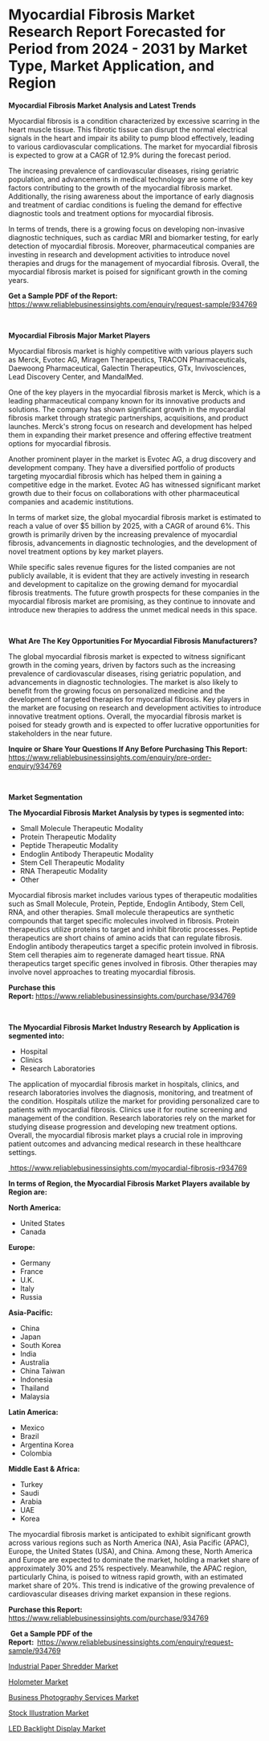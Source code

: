 <p><h1>Myocardial Fibrosis Market Research Report Forecasted for Period from 2024 -  2031 by Market Type, Market Application, and Region</h1></p><p><strong>Myocardial Fibrosis Market Analysis and Latest Trends</strong></p>
<p><p>Myocardial fibrosis is a condition characterized by excessive scarring in the heart muscle tissue. This fibrotic tissue can disrupt the normal electrical signals in the heart and impair its ability to pump blood effectively, leading to various cardiovascular complications. The market for myocardial fibrosis is expected to grow at a CAGR of 12.9% during the forecast period.</p><p>The increasing prevalence of cardiovascular diseases, rising geriatric population, and advancements in medical technology are some of the key factors contributing to the growth of the myocardial fibrosis market. Additionally, the rising awareness about the importance of early diagnosis and treatment of cardiac conditions is fueling the demand for effective diagnostic tools and treatment options for myocardial fibrosis.</p><p>In terms of trends, there is a growing focus on developing non-invasive diagnostic techniques, such as cardiac MRI and biomarker testing, for early detection of myocardial fibrosis. Moreover, pharmaceutical companies are investing in research and development activities to introduce novel therapies and drugs for the management of myocardial fibrosis. Overall, the myocardial fibrosis market is poised for significant growth in the coming years.</p></p>
<p><strong>Get a Sample PDF of the Report:&nbsp;</strong> <a href="https://www.reliablebusinessinsights.com/enquiry/request-sample/934769">https://www.reliablebusinessinsights.com/enquiry/request-sample/934769</a></p>
<p>&nbsp;</p>
<p><strong>Myocardial Fibrosis Major Market Players</strong></p>
<p><p>Myocardial fibrosis market is highly competitive with various players such as Merck, Evotec AG, Miragen Therapeutics, TRACON Pharmaceuticals, Daewoong Pharmaceutical, Galectin Therapeutics, GTx, Invivosciences, Lead Discovery Center, and MandalMed.</p><p>One of the key players in the myocardial fibrosis market is Merck, which is a leading pharmaceutical company known for its innovative products and solutions. The company has shown significant growth in the myocardial fibrosis market through strategic partnerships, acquisitions, and product launches. Merck's strong focus on research and development has helped them in expanding their market presence and offering effective treatment options for myocardial fibrosis.</p><p>Another prominent player in the market is Evotec AG, a drug discovery and development company. They have a diversified portfolio of products targeting myocardial fibrosis which has helped them in gaining a competitive edge in the market. Evotec AG has witnessed significant market growth due to their focus on collaborations with other pharmaceutical companies and academic institutions.</p><p>In terms of market size, the global myocardial fibrosis market is estimated to reach a value of over $5 billion by 2025, with a CAGR of around 6%. This growth is primarily driven by the increasing prevalence of myocardial fibrosis, advancements in diagnostic technologies, and the development of novel treatment options by key market players.</p><p>While specific sales revenue figures for the listed companies are not publicly available, it is evident that they are actively investing in research and development to capitalize on the growing demand for myocardial fibrosis treatments. The future growth prospects for these companies in the myocardial fibrosis market are promising, as they continue to innovate and introduce new therapies to address the unmet medical needs in this space.</p></p>
<p>&nbsp;</p>
<p><strong>What Are The Key Opportunities For Myocardial Fibrosis Manufacturers?</strong></p>
<p><p>The global myocardial fibrosis market is expected to witness significant growth in the coming years, driven by factors such as the increasing prevalence of cardiovascular diseases, rising geriatric population, and advancements in diagnostic technologies. The market is also likely to benefit from the growing focus on personalized medicine and the development of targeted therapies for myocardial fibrosis. Key players in the market are focusing on research and development activities to introduce innovative treatment options. Overall, the myocardial fibrosis market is poised for steady growth and is expected to offer lucrative opportunities for stakeholders in the near future.</p></p>
<p><strong>Inquire or Share Your Questions If Any Before Purchasing This Report:</strong> <a href="https://www.reliablebusinessinsights.com/enquiry/pre-order-enquiry/934769">https://www.reliablebusinessinsights.com/enquiry/pre-order-enquiry/934769</a></p>
<p>&nbsp;</p>
<p><strong>Market Segmentation</strong></p>
<p><strong>The Myocardial Fibrosis Market Analysis by types is segmented into:</strong></p>
<p><ul><li>Small Molecule Therapeutic Modality</li><li>Protein Therapeutic Modality</li><li>Peptide Therapeutic Modality</li><li>Endoglin Antibody Therapeutic Modality</li><li>Stem Cell Therapeutic Modality</li><li>RNA Therapeutic Modality</li><li>Other</li></ul></p>
<p><p>Myocardial fibrosis market includes various types of therapeutic modalities such as Small Molecule, Protein, Peptide, Endoglin Antibody, Stem Cell, RNA, and other therapies. Small molecule therapeutics are synthetic compounds that target specific molecules involved in fibrosis. Protein therapeutics utilize proteins to target and inhibit fibrotic processes. Peptide therapeutics are short chains of amino acids that can regulate fibrosis. Endoglin antibody therapeutics target a specific protein involved in fibrosis. Stem cell therapies aim to regenerate damaged heart tissue. RNA therapeutics target specific genes involved in fibrosis. Other therapies may involve novel approaches to treating myocardial fibrosis.</p></p>
<p><strong>Purchase this Report:&nbsp;</strong><a href="https://www.reliablebusinessinsights.com/purchase/934769">https://www.reliablebusinessinsights.com/purchase/934769</a></p>
<p>&nbsp;</p>
<p><strong>The Myocardial Fibrosis Market Industry Research by Application is segmented into:</strong></p>
<p><ul><li>Hospital</li><li>Clinics</li><li>Research Laboratories</li></ul></p>
<p><p>The application of myocardial fibrosis market in hospitals, clinics, and research laboratories involves the diagnosis, monitoring, and treatment of the condition. Hospitals utilize the market for providing personalized care to patients with myocardial fibrosis. Clinics use it for routine screening and management of the condition. Research laboratories rely on the market for studying disease progression and developing new treatment options. Overall, the myocardial fibrosis market plays a crucial role in improving patient outcomes and advancing medical research in these healthcare settings.</p></p>
<p><a href="https://www.reliablebusinessinsights.com/myocardial-fibrosis-r934769">&nbsp;https://www.reliablebusinessinsights.com/myocardial-fibrosis-r934769</a></p>
<p><strong>In terms of Region, the Myocardial Fibrosis Market Players available by Region are:</strong></p>
<p>
    <p> <strong> North America: </strong>
        <ul>
            <li>United States</li>
            <li>Canada</li>
        </ul>
        </p> 
    <p> <strong> Europe: </strong>
        <ul>
            <li>Germany</li>
            <li>France</li>
            <li>U.K.</li>
            <li>Italy</li>
            <li>Russia</li>
        </ul>
        </p> 
    <p> <strong> Asia-Pacific: </strong>
        <ul>
            <li>China</li>
            <li>Japan</li>
            <li>South Korea</li>
            <li>India</li>
            <li>Australia</li>
            <li>China Taiwan</li>
            <li>Indonesia</li>
            <li>Thailand</li>
            <li>Malaysia</li>
        </ul>
        </p> 
    <p> <strong> Latin America: </strong>
        <ul>
            <li>Mexico</li>
            <li>Brazil</li>
            <li>Argentina Korea</li>
            <li>Colombia</li>
        </ul>
        </p> 
    <p> <strong> Middle East & Africa: </strong>
        <ul>
            <li>Turkey</li>
            <li>Saudi</li>
            <li>Arabia</li>
            <li>UAE</li>
            <li>Korea</li>
        </ul>
    </p>
    </p>
<p><p>The myocardial fibrosis market is anticipated to exhibit significant growth across various regions such as North America (NA), Asia Pacific (APAC), Europe, the United States (USA), and China. Among these, North America and Europe are expected to dominate the market, holding a market share of approximately 30% and 25% respectively. Meanwhile, the APAC region, particularly China, is poised to witness rapid growth, with an estimated market share of 20%. This trend is indicative of the growing prevalence of cardiovascular diseases driving market expansion in these regions.</p></p>
<p><strong>Purchase this Report: </strong><a href="https://www.reliablebusinessinsights.com/purchase/934769">https://www.reliablebusinessinsights.com/purchase/934769</a></p>
<p>&nbsp;<strong>Get a Sample PDF of the Report:&nbsp;&nbsp;</strong><a href="https://www.reliablebusinessinsights.com/enquiry/request-sample/934769">https://www.reliablebusinessinsights.com/enquiry/request-sample/934769</a></p>
<p><strong></strong></p>
<p><p><a href="https://medium.com/@joeyojholms59/industrial-paper-shredder-industry-analysis-report-its-market-size-share-trends-by-application-6e8a154cabdb">Industrial Paper Shredder Market</a></p><p><a href="https://medium.com/@doristurner71/global-holometer-market-exploring-market-share-market-trends-and-future-growth-0422ce91fe77">Holometer Market</a></p><p><a href="https://github.com/alexcrou8/Market-Research-Report-List-1/blob/main/business-photography-services-market.md">Business Photography Services Market</a></p><p><a href="https://github.com/Krdamani25/Market-Research-Report-List-1/blob/main/stock-illustration-market.md">Stock Illustration Market</a></p><p><a href="https://medium.com/@lawrencekelley6262/insights-into-the-led-backlight-display-market-market-players-market-size-geographical-regions-5e515891c467">LED Backlight Display Market</a></p></p>